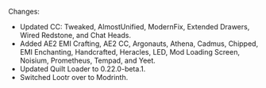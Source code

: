 Changes:

* Updated CC: Tweaked, AlmostUnified, ModernFix, Extended Drawers, Wired Redstone, and Chat Heads.
* Added AE2 EMI Crafting, AE2 CC, Argonauts, Athena, Cadmus, Chipped, EMI Enchanting, Handcrafted, Heracles, LED, Mod Loading Screen, Noisium, Prometheus, Tempad, and Yeet.
* Updated Quilt Loader to 0.22.0-beta.1.
* Switched Lootr over to Modrinth.
